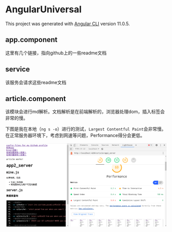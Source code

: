 # AngularUniversal

This project was generated with [Angular CLI](https://github.com/angular/angular-cli) version 11.0.5.

## app.component

这里有几个链接，指向github上的一些readme文档

## service

该服务会请求这些readme文档

## article.component

该模块会进行md解析。文档解析是在前端解析的，浏览器处理dom，插入标签会非常的慢。

下图是我在本地（`ng s -o`）进行的测试，`Largest Contentful Paint`会非常慢。在正常服务器环境下，考虑到网速等问题，Performance得分会更低。

![示意图](src/assets/2021-05-15%2017-45-28%20的屏幕截图.png)